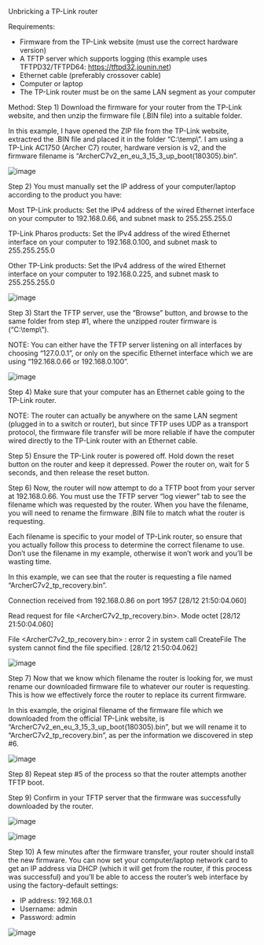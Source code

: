 Unbricking a TP-Link router

Requirements:
- Firmware from the TP-Link website (must use the correct hardware version)
- A TFTP server which supports logging (this example uses TFTPD32/TFTPD64: https://tftpd32.jounin.net)
- Ethernet cable (preferably crossover cable)
- Computer or laptop
- The TP-Link router must be on the same LAN segment as your computer

Method:
Step 1) Download the firmware for your router from the TP-Link website, and then unzip the firmware file (.BIN file) into a suitable folder.

In this example, I have opened the ZIP file from the TP-Link website, extractred the .BIN file and placed it in the folder “C:\temp\”.
I am using a TP-Link AC1750 (Archer C7) router, hardware version is v2, and the firmware filename is “ArcherC7v2_en_eu_3_15_3_up_boot(180305).bin”.

![image](https://github.com/kadu247/archer_c20_v5_EU/assets/6238576/0afb87e9-791f-4079-ba85-b92d7bd31e5b)

Step 2) You must manually set the IP address of your computer/laptop according to the product you have:

Most TP-Link products:
Set the IPv4 address of the wired Ethernet interface on your computer to 192.168.0.66, and subnet mask to 255.255.255.0

TP-Link Pharos products:
Set the IPv4 address of the wired Ethernet interface on your computer to 192.168.0.100, and subnet mask to 255.255.255.0

Other TP-Link products:
Set the IPv4 address of the wired Ethernet interface on your computer to 192.168.0.225, and subnet mask to 255.255.255.0

![image](https://github.com/kadu247/archer_c20_v5_EU/assets/6238576/4f687aa4-8130-4eb5-9d06-3f0e9a71a8b9)

Step 3) Start the TFTP server, use the “Browse” button, and browse to the same folder from step #1, where the unzipped router firmware is (“C:\temp\”).

NOTE: You can either have the TFTP server listening on all interfaces by choosing “127.0.0.1”, or only on the specific Ethernet interface which we are using “192.168.0.66 or 192.168.0.100”.

![image](https://github.com/kadu247/archer_c20_v5_EU/assets/6238576/c8a171c8-9ea8-469b-94d9-4cb57b5556ae)

Step 4) Make sure that your computer has an Ethernet cable going to the TP-Link router.

NOTE: The router can actually be anywhere on the same LAN segment (plugged in to a switch or router), but since TFTP uses UDP as a transport protocol, the firmware file transfer will be more reliable if have the computer wired directly to the TP-Link router with an Ethernet cable.

Step 5) Ensure the TP-Link router is powered off. Hold down the reset button on the router and keep it depressed. Power the router on, wait for 5 seconds, and then release the reset button.

Step 6) Now, the router will now attempt to do a TFTP boot from your server at 192.168.0.66. You must use the TFTP server “log viewer” tab to see the filename which was requested by the router. When you have the filename, you will need to rename the firmware .BIN file to match what the router is requesting.

Each filename is specific to your model of TP-Link router, so ensure that you actually follow this process to determine the correct filename to use. Don’t use the filename in my example, otherwise it won’t work and you’ll be wasting time.

In this example, we can see that the router is requesting a file named “ArcherC7v2_tp_recovery.bin”.

Connection received from 192.168.0.86 on port 1957 [28/12 21:50:04.060]

Read request for file <ArcherC7v2_tp_recovery.bin>. Mode octet [28/12 21:50:04.060]

File <ArcherC7v2_tp_recovery.bin> : error 2 in system call CreateFile The system cannot find the file specified. [28/12 21:50:04.062]

![image](https://github.com/kadu247/archer_c20_v5_EU/assets/6238576/e54f2f58-f8da-42fe-9aaf-b65ee6e1c105)

Step 7) Now that we know which filename the router is looking for, we must rename our downloaded firmware file to whatever our router is requesting. This is how we effectively force the router to replace its current firmware.

In this example, the original filename of the firmware file which we downloaded from the official TP-Link website, is “ArcherC7v2_en_eu_3_15_3_up_boot(180305).bin”, but we will rename it to “ArcherC7v2_tp_recovery.bin”, as per the information we discovered in step #6.

![image](https://github.com/kadu247/archer_c20_v5_EU/assets/6238576/ae5c8348-fe70-451a-85e2-717d57109e06)

Step 8) Repeat step #5 of the process so that the router attempts another TFTP boot.

Step 9) Confirm in your TFTP server that the firmware was successfully downloaded by the router.

![image](https://github.com/kadu247/archer_c20_v5_EU/assets/6238576/22fdcaa5-6094-4ee2-9901-ea5b877ae5f7)

![image](https://github.com/kadu247/archer_c20_v5_EU/assets/6238576/91a13cc6-16b7-403a-99a9-2eac82c57a85)

Step 10) A few minutes after the firmware transfer, your router should install the new firmware. You can now set your computer/laptop network card to get an IP address via DHCP (which it will get from the router, if this process was successful) and you’ll be able to access the router’s web interface by using the factory-default settings:

- IP address: 192.168.0.1
- Username: admin
- Password: admin

![image](https://github.com/kadu247/archer_c20_v5_EU/assets/6238576/d8b990bb-bd6c-461f-8fd5-d3ba9189ef56)

